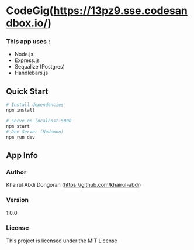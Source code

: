# CodeGig(https://13pz9.sse.codesandbox.io/)

### This app uses :
- Node.js
- Express.js
- Sequalize (Postgres)
- Handlebars.js

## Quick Start

``` bash
# Install dependencies
npm install

# Serve on localhost:5000
npm start
# Dev Server (Nodemon)
npm run dev
```

## App Info

### Author

Khairul Abdi Dongoran
(https://github.com/khairul-abdi)

### Version

1.0.0

### License

This project is licensed under the MIT License
